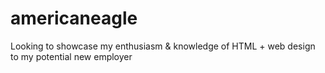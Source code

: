 # americaneagle
Looking to showcase my enthusiasm &amp; knowledge of HTML + web design to my potential new employer
